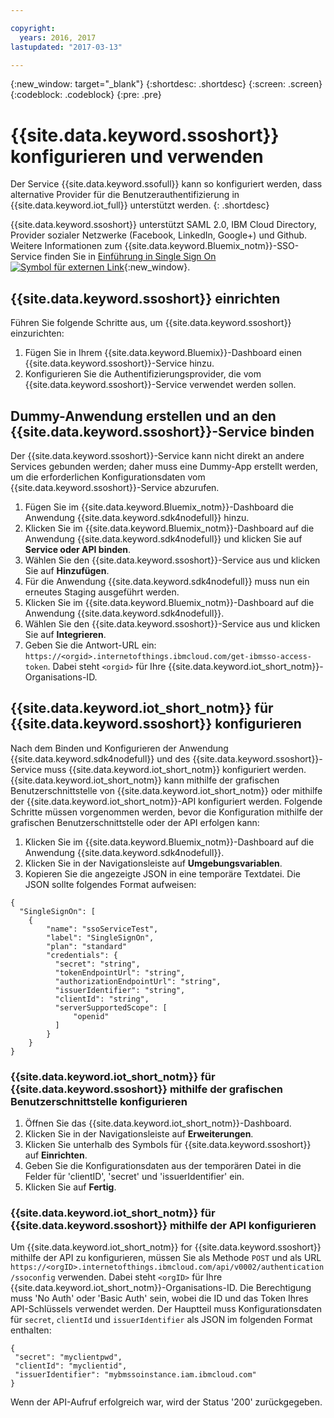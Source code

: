 ```yaml
---

copyright:
  years: 2016, 2017
lastupdated: "2017-03-13"

---
```


{:new_window: target="\_blank"}
{:shortdesc: .shortdesc}
{:screen: .screen}
{:codeblock: .codeblock}
{:pre: .pre}

# {{site.data.keyword.ssoshort}} konfigurieren und verwenden

Der Service {{site.data.keyword.ssofull}} kann so konfiguriert werden, dass alternative Provider für die Benutzerauthentifizierung in {{site.data.keyword.iot_full}} unterstützt werden.
{: .shortdesc}

{{site.data.keyword.ssoshort}} unterstützt SAML 2.0, IBM Cloud Directory, Provider sozialer Netzwerke (Facebook, LinkedIn, Google+) und Github. Weitere Informationen zum {{site.data.keyword.Bluemix_notm}}-SSO-Service finden Sie in [Einführung in Single Sign On ![Symbol für externen Link](../../icons/launch-glyph.svg)](https://console.{DomainName}/docs/services/SingleSignOn/index.html){:new_window}.

## {{site.data.keyword.ssoshort}} einrichten

Führen Sie folgende Schritte aus, um {{site.data.keyword.ssoshort}} einzurichten:

1. Fügen Sie in Ihrem {{site.data.keyword.Bluemix}}-Dashboard einen {{site.data.keyword.ssoshort}}-Service hinzu.
2. Konfigurieren Sie die Authentifizierungsprovider, die vom {{site.data.keyword.ssoshort}}-Service verwendet werden sollen.

## Dummy-Anwendung erstellen und an den {{site.data.keyword.ssoshort}}-Service binden

Der {{site.data.keyword.ssoshort}}-Service kann nicht direkt an andere Services gebunden werden; daher muss eine Dummy-App erstellt werden, um die erforderlichen Konfigurationsdaten vom {{site.data.keyword.ssoshort}}-Service abzurufen.

1. Fügen Sie im {{site.data.keyword.Bluemix_notm}}-Dashboard die Anwendung {{site.data.keyword.sdk4nodefull}} hinzu.
2. Klicken Sie im {{site.data.keyword.Bluemix_notm}}-Dashboard auf die Anwendung {{site.data.keyword.sdk4nodefull}} und klicken Sie auf **Service oder API binden**.
3. Wählen Sie den {{site.data.keyword.ssoshort}}-Service aus und klicken Sie auf **Hinzufügen**.
4. Für die Anwendung {{site.data.keyword.sdk4nodefull}} muss nun ein erneutes Staging ausgeführt werden.
5. Klicken Sie im {{site.data.keyword.Bluemix_notm}}-Dashboard auf die Anwendung {{site.data.keyword.sdk4nodefull}}.
6. Wählen Sie den {{site.data.keyword.ssoshort}}-Service aus und klicken Sie auf **Integrieren**.
7. Geben Sie die Antwort-URL ein:
`https://<orgid>.internetofthings.ibmcloud.com/get-ibmsso-access-token`. Dabei steht `<orgid>` für Ihre {{site.data.keyword.iot_short_notm}}-Organisations-ID.

## {{site.data.keyword.iot_short_notm}} für {{site.data.keyword.ssoshort}} konfigurieren

Nach dem Binden und Konfigurieren der Anwendung {{site.data.keyword.sdk4nodefull}} und des {{site.data.keyword.ssoshort}}-Service muss {{site.data.keyword.iot_short_notm}} konfiguriert werden. {{site.data.keyword.iot_short_notm}} kann mithilfe der grafischen Benutzerschnittstelle von {{site.data.keyword.iot_short_notm}} oder mithilfe der {{site.data.keyword.iot_short_notm}}-API konfiguriert werden. Folgende Schritte müssen vorgenommen werden, bevor die Konfiguration mithilfe der grafischen Benutzerschnittstelle oder der API erfolgen kann:

1. Klicken Sie im {{site.data.keyword.Bluemix_notm}}-Dashboard auf die Anwendung {{site.data.keyword.sdk4nodefull}}.
2. Klicken Sie in der Navigationsleiste auf **Umgebungsvariablen**.
3. Kopieren Sie die angezeigte JSON in eine temporäre Textdatei. Die JSON sollte folgendes Format aufweisen:
```
{
  "SingleSignOn": [
    {
        "name": "ssoServiceTest",
        "label": "SingleSignOn",
        "plan": "standard"
        "credentials": {
          "secret": "string",
          "tokenEndpointUrl": "string",
          "authorizationEndpointUrl": "string",
          "issuerIdentifier": "string",
          "clientId": "string",
          "serverSupportedScope": [
              "openid"
          ]
        }
    }
}
```

### {{site.data.keyword.iot_short_notm}} für {{site.data.keyword.ssoshort}} mithilfe der grafischen Benutzerschnittstelle konfigurieren

1. Öffnen Sie das {{site.data.keyword.iot_short_notm}}-Dashboard.
2. Klicken Sie in der Navigationsleiste auf **Erweiterungen**.
3. Klicken Sie unterhalb des Symbols für {{site.data.keyword.ssoshort}} auf **Einrichten**.
4. Geben Sie die Konfigurationsdaten aus der temporären Datei in die Felder für 'clientID', 'secret' und 'issuerIdentifier' ein.
5. Klicken Sie auf **Fertig**.

### {{site.data.keyword.iot_short_notm}} für {{site.data.keyword.ssoshort}} mithilfe der API konfigurieren

Um {{site.data.keyword.iot_short_notm}} for {{site.data.keyword.ssoshort}} mithilfe der API zu konfigurieren, müssen Sie als Methode `POST` und als URL `https://<orgID>.internetofthings.ibmcloud.com/api/v0002/authentication/ssoconfig` verwenden. Dabei steht `<orgID>` für Ihre {{site.data.keyword.iot_short_notm}}-Organisations-ID. Die Berechtigung muss 'No Auth' oder 'Basic Auth' sein, wobei die ID und das Token Ihres API-Schlüssels verwendet werden. Der Hauptteil muss Konfigurationsdaten für `secret`, `clientId` und `issuerIdentifier` als JSON im folgenden Format enthalten:
```
{
 "secret": "myclientpwd",
 "clientId": "myclientid",
 "issuerIdentifier": "mybmssoinstance.iam.ibmcloud.com"
}
```

Wenn der API-Aufruf erfolgreich war, wird der Status '200' zurückgegeben.
